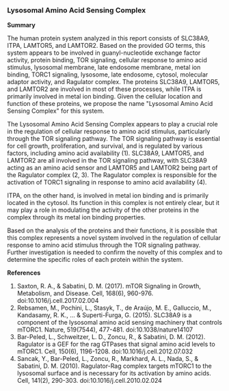 ### Lysosomal Amino Acid Sensing Complex

**Summary**

The human protein system analyzed in this report consists of SLC38A9, ITPA, LAMTOR5, and LAMTOR2. Based on the provided GO terms, this system appears to be involved in guanyl-nucleotide exchange factor activity, protein binding, TOR signaling, cellular response to amino acid stimulus, lysosomal membrane, late endosome membrane, metal ion binding, TORC1 signaling, lysosome, late endosome, cytosol, molecular adaptor activity, and Ragulator complex. The proteins SLC38A9, LAMTOR5, and LAMTOR2 are involved in most of these processes, while ITPA is primarily involved in metal ion binding. Given the cellular location and function of these proteins, we propose the name "Lysosomal Amino Acid Sensing Complex" for this system.

The Lysosomal Amino Acid Sensing Complex appears to play a crucial role in the regulation of cellular response to amino acid stimulus, particularly through the TOR signaling pathway. The TOR signaling pathway is essential for cell growth, proliferation, and survival, and is regulated by various factors, including amino acid availability (1). SLC38A9, LAMTOR5, and LAMTOR2 are all involved in the TOR signaling pathway, with SLC38A9 acting as an amino acid sensor and LAMTOR5 and LAMTOR2 being part of the Ragulator complex (2, 3). The Ragulator complex is responsible for the activation of TORC1 signaling in response to amino acid availability (4).

ITPA, on the other hand, is involved in metal ion binding and is primarily located in the cytosol. Its function in this complex is not entirely clear, but it may play a role in modulating the activity of the other proteins in the complex through its metal ion binding properties.

Based on the analysis of the proteins and their functions, it is possible that this complex represents a novel system involved in the regulation of cellular response to amino acid stimulus through the TOR signaling pathway. Further investigation is needed to confirm the novelty of this complex and to determine the specific roles of each protein within the system.

**References**

1. Saxton, R. A., & Sabatini, D. M. (2017). mTOR Signaling in Growth, Metabolism, and Disease. Cell, 168(6), 960-976. doi:10.1016/j.cell.2017.02.004
2. Rebsamen, M., Pochini, L., Stasyk, T., de Araújo, M. E., Galluccio, M., Kandasamy, R. K., ... & Superti-Furga, G. (2015). SLC38A9 is a component of the lysosomal amino acid sensing machinery that controls mTORC1. Nature, 519(7544), 477-481. doi:10.1038/nature14107
3. Bar-Peled, L., Schweitzer, L. D., Zoncu, R., & Sabatini, D. M. (2012). Ragulator is a GEF for the rag GTPases that signal amino acid levels to mTORC1. Cell, 150(6), 1196-1208. doi:10.1016/j.cell.2012.07.032
4. Sancak, Y., Bar-Peled, L., Zoncu, R., Markhard, A. L., Nada, S., & Sabatini, D. M. (2010). Ragulator-Rag complex targets mTORC1 to the lysosomal surface and is necessary for its activation by amino acids. Cell, 141(2), 290-303. doi:10.1016/j.cell.2010.02.024